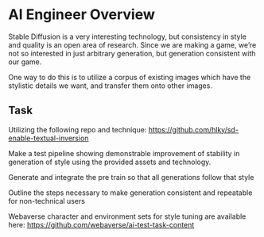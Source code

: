 # AI Engineer Overview

Stable Diffusion is a very interesting technology, but consistency in style and quality is an open area of research. Since we are making a game, we’re not so interested in just arbitrary generation, but generation consistent with our game.

One way to do this is to utilize a corpus of existing images which have the stylistic details we want, and transfer them onto other images.

## Task

Utilizing the following repo and technique:
https://github.com/hlky/sd-enable-textual-inversion

Make a test pipeline showing demonstrable improvement of stability in generation of style using the provided assets and technology.

Generate and integrate the pre train so that all generations follow that style

Outline the steps necessary to make generation consistent and repeatable for non-technical users

Webaverse character and environment sets for style tuning are available here:
https://github.com/webaverse/ai-test-task-content
